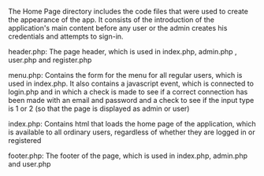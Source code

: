 The Home Page directory includes the code files that were used to create the appearance of the app.
It consists of the introduction of the application's main content before any user or the admin creates his credentials and attempts to sign-in.

header.php: The page header, which is used in index.php, admin.php , user.php and register.php 

menu.php: Contains the form for the menu for all regular users, which is used in index.php. It also contains a javascript event, which is connected to login.php and in which a check is made to see if a correct connection has been made with an email and password and a check to see if the input type is 1 or 2 (so that the page is displayed as admin or user)
 
index.php: Contains html that loads the home page of the application, which is available to all ordinary users, regardless of whether they are logged in or registered

footer.php: The footer of the page, which is used in index.php, admin.php and user.php

